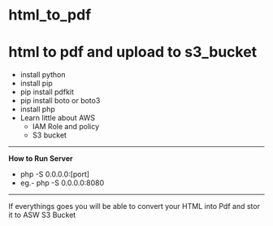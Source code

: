 # html_to_pdf
html to pdf and upload to s3_bucket
==============================================================
- install python
- install pip
- pip install pdfkit
- pip install boto or boto3 
- install php 
- Learn little about AWS 
  - IAM Role and policy
  - S3 bucket
------------------------------------------------------------------------------------
  **How to Run Server**
- php -S 0.0.0.0:[port] 
- eg.- php -S 0.0.0.0:8080

------------------------------------------------------------------------------
If everythings goes you will be able to convert your HTML into Pdf and stor it to ASW S3 Bucket

